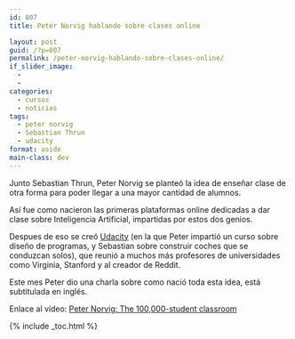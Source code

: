 ```yaml
---
id: 807
title: Peter Norvig hablando sobre clases online

layout: post
guid: /?p=807
permalink: /peter-norvig-hablando-sobre-clases-online/
if_slider_image:
  - 
  - 
categories:
  - cursos
  - noticias
tags:
  - peter norvig
  - Sebastian Thrun
  - udacity
format: aside
main-class: dev
---
```

Junto Sebastian Thrun, Peter Norvig se planteó la idea de enseñar clase de otra forma para poder llegar a una mayor cantidad de alumnos.

Así fue como nacieron las primeras plataformas online dedicadas a dar clase sobre Inteligencia Artificial, impartidas por estos dos genios.

Despues de eso se creó [Udacity][1] (en la que Peter impartió un curso sobre diseño de programas, y Sebastian sobre construir coches que se conduzcan solos), que reunió a muchos más profesores de universidades como Virginia, Stanford y al creador de Reddit.

Este mes Peter dio una charla sobre como nació toda esta idea, está subtitulada en inglés.

<div style="text-align:center">
</div>

Enlace al vídeo: <a href="http://www.ted.com/talks/peter_norvig_the_100_000_student_classroom.html" target="_blank">Peter Norvig: The 100,000-student classroom</a>



 [1]: /?s=udacity

{% include _toc.html %}
